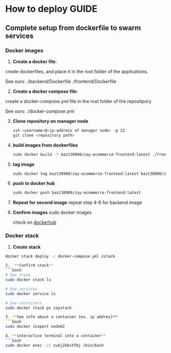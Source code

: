 # How to deploy GUIDE

## Complete setup from dockerfile to swarm services

### Docker images

1. **Create a docker file**:

create dockerfiles, and place it in the root folder of the applications.

See ours:
./backend/Dockerfile
./frontend/Dockerfile

2. **Create a docker compose file**:

create a docker-compose.yml file in the root folder of the repositpory

See ours:
./docker-compose.yml

3. **Clone repository on manager node**
   ```bash
   ssh <username>@<ip-address of manager node> -p 22
   git clone <repository path>

4. **build images from dockerfiles**
   ```bash
   sudo docker build -t bast38900/zay-ecommerce-frontend:latest ./frontend

5. **tag image**
   ```bash
   sudo docker tag bast38900/zay-ecommerce-frontend:latest bast38900/zay-ecommerce-frontend:latest

6. **push to docker hub**
   ```bash
   sudo docker push bast38900/zay-ecommerce-frontend:latest

7. **Repeat for second image**
   repeat step 4-6 for backend image

8. **Confirm images**
   sudo docker images

   check on [dockerhub](https://hub.docker.com/)

### Docker stack

1.  **Create stack**
   ```bash
   docker stack deploy -c docker-compose.yml zstack

2.  **Confirm stack**
   ```bash
   # See stack
   sudo docker stack ls
   
   # See services
   sudo docker service ls

   # See containers
   sudo docker stack ps zaystack

3. **See info about a container (ex. ip addres)**
   ```bash
   sudo docker inspect node02

4. **interactive terminal into a container**
   ```bash
   sudo docker exec -it zukj2k6chfbj /bin/bash


